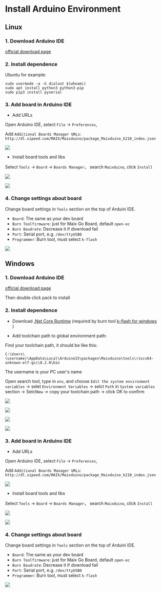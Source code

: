 Install Arduino Environment
================

## Linux

### 1. Download Arduino IDE

[official download page](https://www.arduino.cc/en/Main/Software)

### 2. Install dependence 

Ubuntu for example:

```shell
sudo usermode -a -G dialout $(whoami)
sudo apt install python3 python3-pip
sudo pip3 install pyserial
```

### 3. Add board in Arduino IDE

* Add URLs

Open Arduino IDE, select `File` -> `Preferences`, 

Add `Additional Boards Manager URLs`: 
`http://dl.sipeed.com/MAIX/Maixduino/package_Maixduino_k210_index.json`

![](../../assets/arduino_settings.png)

* Install board tools and libs

Select `Tools` -> `Board` -> `Boards Manager`， search `Maixduino`, click `Install`

![](../../assets/arduino_board.png)

![](../../assets/maixduino_install.png)


### 4. Change settings about board

Change board settings in `Tools`  section on the top of Arduini IDE.

* `Board`: The same as your dev board
* `Burn Toolfirmware`: just for Maix Go Board, default `open-ec`
* `Burn Baudrate`: Decrease it if download fail
* `Port`: Serial port, e.g. `/dev/ttyUSB0`
* `Programmer`: Burn tool, must select `k-flash`

![](../../assets/arduino_board.png)





## Windows



### 1. Download Arduino IDE

[official download page](https://www.arduino.cc/en/Main/Software)

Then double click pack to install

### 2. Install dependence 

* Download [.Net Core Runtime](https://download.visualstudio.microsoft.com/download/pr/3f05ee2d-5372-43d6-9562-be86632a53d4/1361281426efa7ff206289adb0411f55/dotnet-runtime-3.0.0-preview3-27503-5-win-x64.exe) (required by burn tool [k-flash for windows](https://github.com/kendryte/kendryte-flash-windows) )

* Add toolchain path to global environment path:

Find your toolchain path, it should be like this:

```
C:\Users\(username)\AppData\Local\Arduino15\packages\Maixduino\tools\riscv64-unknown-elf-gcc\8.2.0\bin
```

The username is your PC user's name


Open search tool, type in `env`, and choose `Edit the system environment variables` -> selet `Environment Variables` -> selct `Path` in `System variables` section -> Selct`New` -> copy your toolchain path -> click OK  to confirm

![](../../assets/win10_search.png)

![](../../assets/win10_search_env.png)

![](../../assets/win10_edit_env.png)

![](../../assets/win10_add_env_path.png)

### 3. Add board in Arduino IDE

* Add URLs

Open Arduino IDE, select `File` -> `Preferences`, 

Add `Additional Boards Manager URLs`: 
`http://dl.sipeed.com/MAIX/Maixduino/package_Maixduino_k210_index.json`

![](../../assets/arduino_settings.png)

* Install board tools and libs

Select `Tools` -> `Board` -> `Boards Manager`， search `Maixduino`, click `Install`

![](../../assets/arduino_board.png)

![](../../assets/maixduino_install.png)


### 4. Change settings about board

Change board settings in `Tools`  section on the top of Arduini IDE.

* `Board`: The same as your dev board
* `Burn Toolfirmware`: just for Maix Go Board, default `open-ec`
* `Burn Baudrate`: Decrease it if download fail
* `Port`: Serial port, e.g. `/dev/ttyUSB0`
* `Programmer`: Burn tool, must select `k-flash`

![](../../assets/arduino_board.png)


